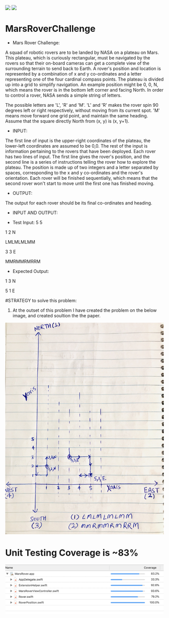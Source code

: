 ![](MarsRoverDemo1.gif)
![](MarsRoverDemo2.gif)
# MarsRoverChallenge

* Mars Rover Challenge:

A squad of robotic rovers are to be landed by NASA on a plateau on Mars. This plateau, which is curiously rectangular, must be navigated by the rovers so that their on-board cameras can get a complete view of the surrounding terrain to send back to Earth. 
A rover's position and location is represented by a combination of x and y co-ordinates and a letter representing one of the four cardinal compass points. 
The plateau is divided up into a grid to simplify navigation. An example position might be 0, 0, N, which means the rover is in the bottom left corner and facing North. In order to control a rover, NASA sends a simple string of letters.

The possible letters are 'L', 'R' and 'M'. 'L' and 'R' makes the rover spin 90 degrees left or right respectively, 
without moving from its current spot. 'M' means move forward one grid point, and maintain the same heading. 
Assume that the square directly North from (x, y) is (x, y+1).  

* INPUT: 

The first line of input is the upper-right coordinates of the plateau, the lower-left coordinates are assumed to be 0,0. 
The rest of the input is information pertaining to the rovers that have been deployed. Each rover has two lines of input. 
The first line gives the rover's position, and the second line is a series of instructions telling the rover how to explore the plateau. 
The position is made up of two integers and a letter separated by spaces, corresponding to the x and y co-ordinates and the rover's orientation. 
Each rover will be finished sequentially, which means that the second rover won't start to move until the first one has finished moving.  

* OUTPUT: 

The output for each rover should be its final co-ordinates and heading.  

* INPUT AND OUTPUT:  

* Test Input: 
5 5 

1 2 N

LMLMLMLMM 

3 3 E 

MMRMMRMRRM  

* Expected Output: 

1 3 N

5 1 E

#STRATEGY to solve this problem:
1) At the outset of this problem I have created the problem on the below image, and created soultion the the paper.

![](PaperGraphMarsRover.jpg)

# Unit Testing Coverage is ~83%
![](UnitTestCoverage.png)



